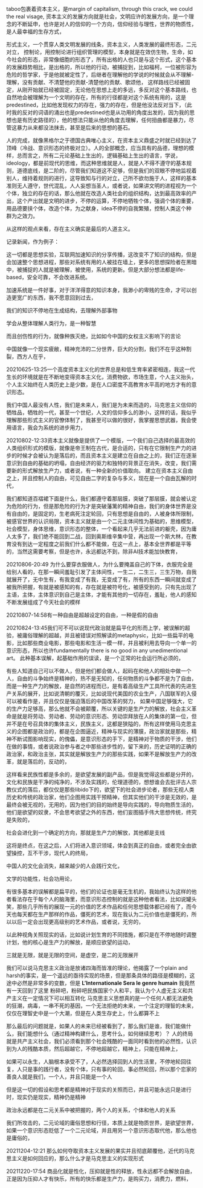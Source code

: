 taboo包裹着资本主义，是margin of capitalism, through this crack, we could the real visage, 资本主义的发展方向就是社会，文明应许的发展方向，是一个理念的不断延申，也许是对人的信仰的一个方向，信仰经验与理性，世界的物质性，是人最幸福的生存方式，

形式主义，一个贯穿人类文明发展的线条，资本主义，人类发展的最终形态，二元对立，
控制论，用控制论进行组织管理的模型，本身就是在效仿生物，生命，如今社会的形态，非常像细胞的形态了，所有出格的人也只是与这个形式，这个基本的发展趋势相比，是出格的，所以他的行动，被捕捉到，比如福柯，一位被形容为危险的哲学家，于是他就被定性了，后继者在理解他的学说的时候就会从不理解-理解，没有贡献、不清楚他的贡献-清楚他的贡献、歌颂他， 这样路线已经被固定，从刚开始就已经被固定，无论他在思想上走的多远，多反对这个基本路线，也自然地会被理解为一个文明的存在，所有的行径都是对这个系统有用的，这是predestined，比如他发现权力的存在，强力的存在，但是他没法反对当下，（此时我的反对的词语的涌出也是predestined也是从功用的角度出发的，因为我的思想也是有历史路径的），他的想法只能从他的角度去理解，任何扭曲都是暴力，尽管这暴力从来都没法抹去，甚至是后来的思想的基石。

人的完成，就像黑格尔之于德国古典唯心主义，在资本主义鼎盛之时就已经到达了顶峰（冷战、意识形态的终极对立）。人的全部概念，应当具有的品德，理想的模样，总而言之，所有二元论基础上生出的，逻辑基础上生出的语言，学说，ideology，都是前现代的思维，而这种思维就是人，就是人不得不遵守的基本规则，道德底线，是二阶的，尽管我们知道这不足够，但是我们的双眼不停地监视着别人，维持着规则的进行，这导致知与行的对立，己所不欲勿施于人，这样的基本准则无人遵守，世代混乱，人人妄想当圣人，或者说，如果讲文明的进程视为一个个体，独立的存在的话，那么他就在改造人类社会的组织结构，达到最高效率的产出，这个产出就是文明的进步，不停的运算，不停地牺牲个体，强调个体的重要，用品德要挟个体，改造个体，为之献身，idea不停的自我繁殖，控制人类这个种群为之效力。

从这样的观点来看，存在主义确实是最后的人道主义。

记录新闻，作为例子：



这一切都是思想实验，互联网加速知识的分享传播，这改变不了知识的结构，但是会加速整个思想进程，那些对系统有用的人被挂在墙上，更多的思想探险者在黑暗中，被捕捉的人就是被理解，被使用，系统的更新。但是大部分想法都是life-based，安全可靠，不会改进系统。  
  
加速系统是一件好事，对于洋洋得意的知识本身，我渺小的卑贱的生命，才可以创造更宽广的东西，我不愿意回到过去，  
 
我们的知识不停地在生成结构，去理解外部事物  
  
学会从整体理解人类行为，是一种智慧


而且创伤性的行为，就像种族灭绝，比如如今中国的女权主义影响下的言论

中国就像一个现实疲敝，精神充沛的二分世界，巨大的分割，我们不在乎这种割裂，西方人在乎，


20210625-13:25一个高度资本主义化的世界总是和低生育率紧密相连，我这一代生长的环境就是在不断地变得资本主义化，消费物欲，市场生意，个人主义抬头，个人主义始终在人类历史上是少数，是在人口密度不高教育水平高的地方才有的意识形态。

我们中国人最没有人性，我们是未来人，我们是为未来而造的，马克思主义信仰的牺牲品，牺牲的一代，甚至一个世纪，人文的信仰多么的渺小，这样的话，我似乎理解那些形式主义的官僚体制了，我甚至可以做的很好，我掌握思想武器，我会使用语言，我会为系统的进步用力，

20210802-12:33资本主义就像是提供了一个模版，一个我们自己选择的最高效的人类组织形式的模版，就像是帝王制在古代，是合适的，只有在它限制生产力的进步的时候才会被认为是落后的，而且资本主义是建立在自由之上的，我们正在逐渐意识到自由的基础的坍塌，自由经济的驱力和独特的背景正在消失，改变，我们需要新的形式解放生产力，或者说，有一种全新的价值取向。
建立在资本主义自由之上，并且控制人的自由，可见自由二字的复杂与多义，现在是一个自由瓦解的时代，

我们都知道百褶裙下面是什么，我们都遵守着那层膜，突破了那层膜，就会被认定为危险的行为，但是那危险的行为才是突破藩篱的精神自由，我们的身体世界是没有自由的，是固定的，生老病死注定轮回，只有思想是自由的，人被身体所限制，被感官世界的认识局限，资本主义就是由一个二元主体间性为基础的，思维模型，社会模型，身体思维，意识形态的整体，一个看起来几乎无法前进的躯壳，因为庸人太多了，我们绝不能回到二战，回到奥斯维辛集中营，再出现一个斯大林，在教育没有到达一定程度之前我们什么都不能做，在这一点上，基本全世界都是平等的，当然这需要考察，但是也许，永远都达不到，除非AI技术能加快教育，

20210806-20:49
为什么要穿衣服做人，为什么要掩盖自己的下体，衣服完全是给别人看的，在那一瞬间羞耻引发了主体间性，一生二，二生三，三生万物，自我就展开了，无中生有，有我变成了有我，无变成了有，所有的东西一瞬间就变成了被我所把握，有就是被感知的有，存在就是被符号化，被感受到的，只有先出现了主语，主体，主体意识到自己是主体，才能有其他的一切存在，羞耻，他人的感知不断发展组成了今天社会的模样


20210807-14:58有一种自由是超越设定的自由，一种是假的自由

20210824-13:45我们可不可以说现代政治就是扁平化的形而上学，被误解的超验，被庸俗理解的超越，并且被错误对照解读的metaphysic，比如一些扁平的电影，比如那些商业电影，那些电影和生活一模一样，并且被利用去导向一个单一的意识形态，所以也许fundamentally there is no good in any unedimentional art。
此种基本误解，起基础作用的误读，是一个正常的社会运行所必须的，

有些人知道自己可以不做人，但是他们都会做人，起码在和他人的相处中做一个人，自由的斗争始终是精神的，热不是无知的，任何物质的斗争都不是为了自由，而是一种生产力的解放，是自然的进程而已，是有着高级生产工具所代表的先进生产关系的展开，比如说清朝的覆灭，比如说现代美国的农业生产，八国联军的入侵可以被看作是，并且仅仅是强迫落后的中国改革的努力， 如果中国足够强大，它的生产力足够高，那么他就不会被颠覆，所以关键的是生产力的解放，社会主义革命是就是将劳动、劳动者、劳动的意识形态、劳动崇拜放在人的集体的第一位，但并不是在号召具体的集体主义，民族主义，这都是狭隘的，所有这样使用马克思主义的企图都是政治的，都是在企图逼近，精神与现实的薄膜，政治家就是那些，精神不断试图影响现实，的傀儡，是意识形态的手下，是精神对于物质的干涉，他们在做的事情，或者说政治参与者之中那些进步性的，留下来的，历史证明的正确的政治家，和政治主张，其实就是解放生产力的那些实践，如果不是解放生产力的改革，就是落后的，反动的，

这样看来民族性都是多余的，是欲望发展的副产品，但是我觉得这些都是分开的，文化和民族是干净的纯净的，不涉及实践的，伦理道德的，想想谁会去批评古人宗教仪式的落后，都仅仅是那些libido下的，欲望下的社会进步论者，那些无视人类历史和传统的政治家，他们企图用实践干预精神，但其实他们的干涉是无效的，是最终会被无视的，无用的，因为他们的目的始终是导向实践的，导向物质生活的，他们是欲望的奴隶，不会思考欲望之外的东西，他们妄图插手伟大思想传统，终究是失败的，

社会会进化到一个确定的方向，那就是生产力的解放，其他都是支线

这将是终点，在这之后，人们将进入意识领域，体会到真正的自由，或者完全由欲望操控，互不干涉，现代人的终局，

中国人的文化会消失，越来越少的人会践行文化，

文学的功能性，社会功用论，

有很多基本的误解都是扁平的，他们的论证也是毫无生机的，我始终认为这样的他者看法存在于每个人的脑海里，而意识形态控制的就是这种他者看法，比如说罐头笑，那些几乎所有的展现一元的价值的艺术作品和任何思想载体都已经有了，而今天也每天都在生产那样的作品，僵死的艺术，现在我认为二元价值也是僵死的，所以以后一定会出现更高级别的艺术作品，或者说，无穷的，

以此种视角关照现实的话，比如说计划生育的不同措施，都只是在不停地随时调整计划，他的核心是生产力的解放，是顺应欲望的运动，

三就是无限，就是无限的空间，是虚空，是二的无限展开

我们可以说马克思主义政治是放诸四海而皆准的理论，他揭露了一个plain and harsh的事实，是一个遥远的亟待实现的场景，但是那条具体的路径是模糊的，这途中必然是非常多的变数，但是 **L’Internationale Sera le genre humain**
我竟然有一天回到了这里
粉碎吧，粉碎吧民族国家个人和平，我认为个人虚无主义和共产主义在一定情况下可以相互转化
马克思主义思想真的是一个任何人都无法避免的狂潮，病毒，一串不死的基因，一个无法拒绝的未来，一个注定的理智的未来，仅仅在理智史中是一个大潮，但是在人类生存史上，什么都算不上

那么最后的问题就是，如果人的未来已经被看到了，那么我们是谁，我们能做什么，我们能想什么（通过精神构建什么，思考什么，如何继续思考）？
人的终局就是共产主义社会，我们必须看到那个社会残酷的一面同时看到他的必然性，认识到为人的残酷本质，然后超越它，不停地超越它，精神上，只能在精神上，

如果可以永生，人脑根本承受不了，人必然选择回到人的生活里，不停地轮回往复，人只是事的践行者，没有个体，只有事的轮回，事必然轮回，所以那个恋家的善良人就是我们，一个人，并且只能是一个人

但是这一切的假设和思考都是精神对于现实的关照而已，并且可能永远只是进行时，现实仍是现实，精神仍是精神

政治永远都是在二元关系中被把握的，两个人的关系，个体和他人的关系

我们所攻击的，二元论域的庸俗思想和行径，本质上就是物质世界，是欲望世界，如果一个意识形态贬低了一个二元论域，并且用另一个意识形态取代他，那么他也是庸俗的，


20211204-12:21
那么如何夺取资本主义发展的果实并且彻底颠覆他，近代的马克思主义是如何回应的，那么什么才是马克思主义的实现形式


20211220-17:54
商品化就是性化，压抑就是性的释放，性永远都不会解放自由，正是因为压抑人才有快乐，所有的快乐都是生产力，是购买力，消费力，燃料，
